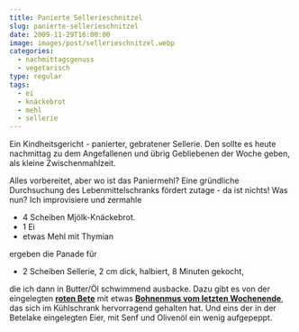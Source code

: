 ```yaml
---
title: Panierte Sellerieschnitzel
slug: panierte-sellerieschnitzel
date: 2009-11-29T16:00:00
image: images/post/sellerieschnitzel.webp
categories: 
  - nachmittagsgenuss
  - vegetarisch
type: regular
tags: 
  - ei
  - knäckebrot
  - mehl
  - sellerie
---
```


Ein Kindheitsgericht - panierter, gebratener Sellerie. Den sollte es heute nachmittag zu dem Angefallenen und übrig Gebliebenen der Woche geben, als kleine Zwischenmahlzeit.

Alles vorbereitet, aber wo ist das Paniermehl? Eine gründliche Durchsuchung des Lebenmittelschranks fördert zutage - da ist nichts! Was nun? Ich improvisiere und zermahle

* 4 Scheiben Mjölk-Knäckebrot. 
* 1 Ei 
* etwas Mehl mit Thymian

ergeben die Panade für

* 2 Scheiben Sellerie, 2 cm dick, halbiert, 8 Minuten gekocht,

die ich dann in Butter/Öl schwimmend ausbacke. Dazu gibt es von der eingelegten **[roten Bete](../eingelegte-rote-bete/)** mit etwas **[Bohnenmus vom letzten Wochenende](../001-11-22-thymian-rinderfilet-mit-vitelotte-und-2-purees)**, das sich im Kühlschrank hervorragend gehalten hat. Und eins der in der Betelake eingelegten Eier, mit Senf und Olivenöl ein wenig aufgepeppt.
